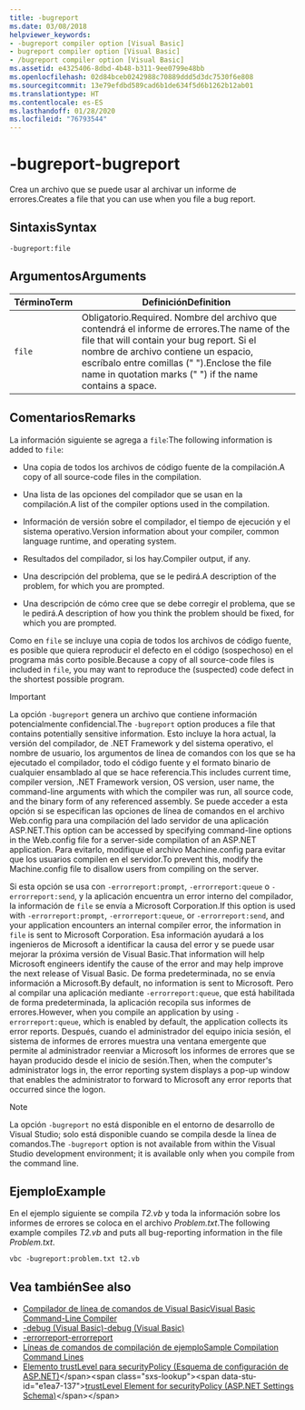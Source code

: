 ```yaml
---
title: -bugreport
ms.date: 03/08/2018
helpviewer_keywords:
- -bugreport compiler option [Visual Basic]
- bugreport compiler option [Visual Basic]
- /bugreport compiler option [Visual Basic]
ms.assetid: e4325406-8dbd-4b48-b311-9ee0799e48bb
ms.openlocfilehash: 02d84bceb0242988c70889ddd5d3dc7530f6e808
ms.sourcegitcommit: 13e79efdbd589cad6b1de634f5d6b1262b12ab01
ms.translationtype: HT
ms.contentlocale: es-ES
ms.lasthandoff: 01/28/2020
ms.locfileid: "76793544"
---
```

# <a name="-bugreport"></a><span data-ttu-id="e1ea7-102">-bugreport</span><span class="sxs-lookup"><span data-stu-id="e1ea7-102">-bugreport</span></span>

<span data-ttu-id="e1ea7-103">Crea un archivo que se puede usar al archivar un informe de errores.</span><span class="sxs-lookup"><span data-stu-id="e1ea7-103">Creates a file that you can use when you file a bug report.</span></span>

## <a name="syntax"></a><span data-ttu-id="e1ea7-104">Sintaxis</span><span class="sxs-lookup"><span data-stu-id="e1ea7-104">Syntax</span></span>

```console
-bugreport:file
```

## <a name="arguments"></a><span data-ttu-id="e1ea7-105">Argumentos</span><span class="sxs-lookup"><span data-stu-id="e1ea7-105">Arguments</span></span>

|<span data-ttu-id="e1ea7-106">Término</span><span class="sxs-lookup"><span data-stu-id="e1ea7-106">Term</span></span>|<span data-ttu-id="e1ea7-107">Definición</span><span class="sxs-lookup"><span data-stu-id="e1ea7-107">Definition</span></span>|
|---|---|
|`file`|<span data-ttu-id="e1ea7-108">Obligatorio.</span><span class="sxs-lookup"><span data-stu-id="e1ea7-108">Required.</span></span> <span data-ttu-id="e1ea7-109">Nombre del archivo que contendrá el informe de errores.</span><span class="sxs-lookup"><span data-stu-id="e1ea7-109">The name of the file that will contain your bug report.</span></span> <span data-ttu-id="e1ea7-110">Si el nombre de archivo contiene un espacio, escríbalo entre comillas (" ").</span><span class="sxs-lookup"><span data-stu-id="e1ea7-110">Enclose the file name in quotation marks (" ") if the name contains a space.</span></span>|

## <a name="remarks"></a><span data-ttu-id="e1ea7-111">Comentarios</span><span class="sxs-lookup"><span data-stu-id="e1ea7-111">Remarks</span></span>

<span data-ttu-id="e1ea7-112">La información siguiente se agrega a `file`:</span><span class="sxs-lookup"><span data-stu-id="e1ea7-112">The following information is added to `file`:</span></span>

- <span data-ttu-id="e1ea7-113">Una copia de todos los archivos de código fuente de la compilación.</span><span class="sxs-lookup"><span data-stu-id="e1ea7-113">A copy of all source-code files in the compilation.</span></span>

- <span data-ttu-id="e1ea7-114">Una lista de las opciones del compilador que se usan en la compilación.</span><span class="sxs-lookup"><span data-stu-id="e1ea7-114">A list of the compiler options used in the compilation.</span></span>

- <span data-ttu-id="e1ea7-115">Información de versión sobre el compilador, el tiempo de ejecución y el sistema operativo.</span><span class="sxs-lookup"><span data-stu-id="e1ea7-115">Version information about your compiler, common language runtime, and operating system.</span></span>

- <span data-ttu-id="e1ea7-116">Resultados del compilador, si los hay.</span><span class="sxs-lookup"><span data-stu-id="e1ea7-116">Compiler output, if any.</span></span>

- <span data-ttu-id="e1ea7-117">Una descripción del problema, que se le pedirá.</span><span class="sxs-lookup"><span data-stu-id="e1ea7-117">A description of the problem, for which you are prompted.</span></span>

- <span data-ttu-id="e1ea7-118">Una descripción de cómo cree que se debe corregir el problema, que se le pedirá.</span><span class="sxs-lookup"><span data-stu-id="e1ea7-118">A description of how you think the problem should be fixed, for which you are prompted.</span></span>

<span data-ttu-id="e1ea7-119">Como en `file` se incluye una copia de todos los archivos de código fuente, es posible que quiera reproducir el defecto en el código (sospechoso) en el programa más corto posible.</span><span class="sxs-lookup"><span data-stu-id="e1ea7-119">Because a copy of all source-code files is included in `file`, you may want to reproduce the (suspected) code defect in the shortest possible program.</span></span>

> [!IMPORTANT]
> <span data-ttu-id="e1ea7-120">La opción `-bugreport` genera un archivo que contiene información potencialmente confidencial.</span><span class="sxs-lookup"><span data-stu-id="e1ea7-120">The `-bugreport` option produces a file that contains potentially sensitive information.</span></span> <span data-ttu-id="e1ea7-121">Esto incluye la hora actual, la versión del compilador, de .NET Framework y del sistema operativo, el nombre de usuario, los argumentos de línea de comandos con los que se ha ejecutado el compilador, todo el código fuente y el formato binario de cualquier ensamblado al que se hace referencia.</span><span class="sxs-lookup"><span data-stu-id="e1ea7-121">This includes current time, compiler version, .NET Framework version, OS version, user name, the command-line arguments with which the compiler was run, all source code, and the binary form of any referenced assembly.</span></span> <span data-ttu-id="e1ea7-122">Se puede acceder a esta opción si se especifican las opciones de línea de comandos en el archivo Web.config para una compilación del lado servidor de una aplicación ASP.NET.</span><span class="sxs-lookup"><span data-stu-id="e1ea7-122">This option can be accessed by specifying command-line options in the Web.config file for a server-side compilation of an ASP.NET application.</span></span> <span data-ttu-id="e1ea7-123">Para evitarlo, modifique el archivo Machine.config para evitar que los usuarios compilen en el servidor.</span><span class="sxs-lookup"><span data-stu-id="e1ea7-123">To prevent this, modify the Machine.config file to disallow users from compiling on the server.</span></span>

<span data-ttu-id="e1ea7-124">Si esta opción se usa con `-errorreport:prompt`, `-errorreport:queue` o `-errorreport:send`, y la aplicación encuentra un error interno del compilador, la información de `file` se envía a Microsoft Corporation.</span><span class="sxs-lookup"><span data-stu-id="e1ea7-124">If this option is used with `-errorreport:prompt`, `-errorreport:queue`, or `-errorreport:send`, and your application encounters an internal compiler error, the information in `file` is sent to Microsoft Corporation.</span></span> <span data-ttu-id="e1ea7-125">Esa información ayudará a los ingenieros de Microsoft a identificar la causa del error y se puede usar mejorar la próxima versión de Visual Basic.</span><span class="sxs-lookup"><span data-stu-id="e1ea7-125">That information will help Microsoft engineers identify the cause of the error and may help improve the next release of Visual Basic.</span></span> <span data-ttu-id="e1ea7-126">De forma predeterminada, no se envía información a Microsoft.</span><span class="sxs-lookup"><span data-stu-id="e1ea7-126">By default, no information is sent to Microsoft.</span></span> <span data-ttu-id="e1ea7-127">Pero al compilar una aplicación mediante `-errorreport:queue`, que está habilitada de forma predeterminada, la aplicación recopila sus informes de errores.</span><span class="sxs-lookup"><span data-stu-id="e1ea7-127">However, when you compile an application by using `-errorreport:queue`, which is enabled by default, the application collects its error reports.</span></span> <span data-ttu-id="e1ea7-128">Después, cuando el administrador del equipo inicia sesión, el sistema de informes de errores muestra una ventana emergente que permite al administrador reenviar a Microsoft los informes de errores que se hayan producido desde el inicio de sesión.</span><span class="sxs-lookup"><span data-stu-id="e1ea7-128">Then, when the computer's administrator logs in, the error reporting system displays a pop-up window that enables the administrator to forward to Microsoft any error reports that occurred since the logon.</span></span>

> [!NOTE]
> <span data-ttu-id="e1ea7-129">La opción `-bugreport` no está disponible en el entorno de desarrollo de Visual Studio; solo está disponible cuando se compila desde la línea de comandos.</span><span class="sxs-lookup"><span data-stu-id="e1ea7-129">The `-bugreport` option is not available from within the Visual Studio development environment; it is available only when you compile from the command line.</span></span>

## <a name="example"></a><span data-ttu-id="e1ea7-130">Ejemplo</span><span class="sxs-lookup"><span data-stu-id="e1ea7-130">Example</span></span>

<span data-ttu-id="e1ea7-131">En el ejemplo siguiente se compila *T2.vb* y toda la información sobre los informes de errores se coloca en el archivo *Problem.txt*.</span><span class="sxs-lookup"><span data-stu-id="e1ea7-131">The following example compiles *T2.vb* and puts all bug-reporting information in the file *Problem.txt*.</span></span>

```console
vbc -bugreport:problem.txt t2.vb
```

## <a name="see-also"></a><span data-ttu-id="e1ea7-132">Vea también</span><span class="sxs-lookup"><span data-stu-id="e1ea7-132">See also</span></span>

- [<span data-ttu-id="e1ea7-133">Compilador de línea de comandos de Visual Basic</span><span class="sxs-lookup"><span data-stu-id="e1ea7-133">Visual Basic Command-Line Compiler</span></span>](index.md)
- [<span data-ttu-id="e1ea7-134">-debug (Visual Basic)</span><span class="sxs-lookup"><span data-stu-id="e1ea7-134">-debug (Visual Basic)</span></span>](debug.md)
- [<span data-ttu-id="e1ea7-135">-errorreport</span><span class="sxs-lookup"><span data-stu-id="e1ea7-135">-errorreport</span></span>](errorreport.md)
- [<span data-ttu-id="e1ea7-136">Líneas de comandos de compilación de ejemplo</span><span class="sxs-lookup"><span data-stu-id="e1ea7-136">Sample Compilation Command Lines</span></span>](sample-compilation-command-lines.md)
- <span data-ttu-id="e1ea7-137">[Elemento trustLevel para securityPolicy (Esquema de configuración de ASP.NET)](https://docs.microsoft.com/previous-versions/dotnet/netframework-4.0/as399f0x(v=vs.100))</span><span class="sxs-lookup"><span data-stu-id="e1ea7-137">[trustLevel Element for securityPolicy (ASP.NET Settings Schema)](https://docs.microsoft.com/previous-versions/dotnet/netframework-4.0/as399f0x(v=vs.100))</span></span>
